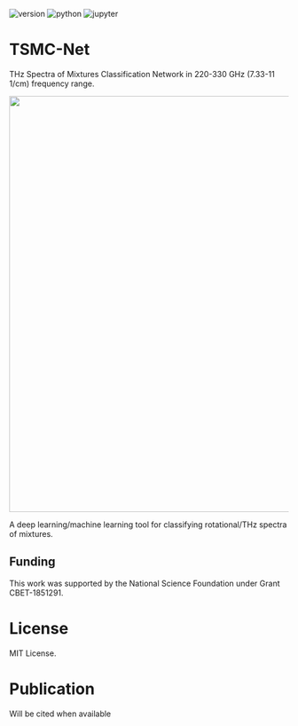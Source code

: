 
![version](https://img.shields.io/badge/Version-v1.0.0-blue.svg?style=plastic)
![python](https://img.shields.io/badge/Python-3776AB?style=for-the-badge&logo=python&logoColor=white)
![jupyter](https://img.shields.io/badge/Made%20with-Jupyter-orange?style=for-the-badge&logo=Jupyter)

# TSMC-Net
THz Spectra of Mixtures Classification Network in 220-330 GHz (7.33-11 1/cm) frequency range.




<p align="center">
  <img width="750" src="imgs/VOC_Net Flowchart.JPG">
</p>

A deep learning/machine learning tool for classifying rotational/THz spectra of mixtures.

## Funding

This work was supported by the National Science Foundation under Grant CBET-1851291.
# License

MIT License.

# Publication
Will be cited when available
